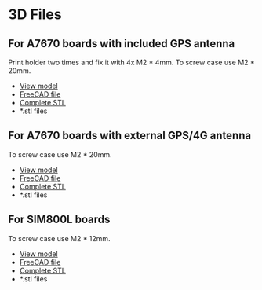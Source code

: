 # 3D Files

## For A7670 boards with included GPS antenna

Print holder two times and fix it with 4x M2 * 4mm. 
To screw case use M2 * 20mm.

* [View model](esp32-a76xx-gps.html)
* [FreeCAD file](esp32-a76xx-gps.FCStd)
* [Complete STL](esp32-a76xx-gps-complete.stl)
* *.stl files

## For A7670 boards with external GPS/4G antenna

To screw case use M2 * 20mm.

* [View model](esp32-a76xx-with-2-sma.html)
* [FreeCAD file](esp32-a76xx-with-2-sma.FCStd)
* [Complete STL](esp32-a76xx-with-2-sma-complete.stl)
* *.stl files

## For SIM800L boards

To screw case use M2 * 12mm.

* [View model](esp32-sim800%20v2.html)
* [FreeCAD file](esp32-sim800%20v2.FCStd)
* [Complete STL](esp32-sim800%20v2-complete.stl)
* *.stl files
